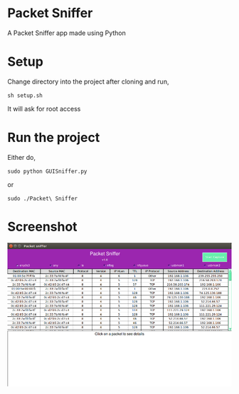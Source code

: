 # Packet Sniffer
A Packet Sniffer app made using Python 

# Setup
Change directory into the project after cloning and run,
```
sh setup.sh
```
It will ask for root access

# Run the project
Either do,
```
sudo python GUISniffer.py
```
or
```
sudo ./Packet\ Sniffer
```
# Screenshot
![Screenshot of App](/GUI.png?raw=true "GUI")

